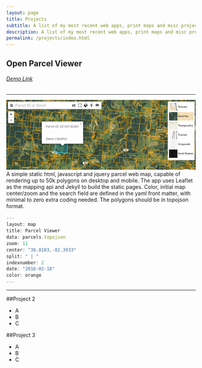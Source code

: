 ```yaml
---
layout: page
title: Projects
subtitle: A list of my most recent web apps, print maps and misc projects.
description: A list of my most recent web apps, print maps and misc projects hosted on getBounds by Malcolm Meyer.
permalink: /projects/index.html
---
```

<h2>Open Parcel Viewer</h2>
<h6><a href="https://ovrdc.github.io/parcel-viewer">Demo Link</a></h6>
<hr />
<div>
<div class="col-md-6">
<img src="/images/parcel-img.png" />
</div>
<div class="col-md-6">
A simple static html, javascript and jquery parcel web map, capable of rendering up to 50k polygons on desktop and mobile. The app uses Leaflet as the mapping api and Jekyll to build the static pages. Color, initial map center/zoom and the search field are defined in the yaml front matter, with minimal to zero extra coding needed. The polygons should be in topojson format.
</div>
</div>

```javascript
---
layout: map
title: Parcel Viewer
data: parcels.topojson
zoom: 11
center: "38.8103,-82.3933"
split: " | "
indexnumber: 2
date: "2016-02-18"
color: orange
---
```

***

##Project 2
 - A
 - B
 - C

##Project 3
 - A
 - B
 - C
